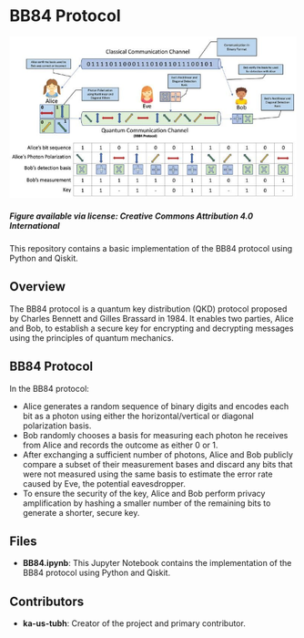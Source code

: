 # BB84 Protocol
<img src="BB84-quantum-key-distribution.png">
<h5>Figure available via license: Creative Commons Attribution 4.0 International</h5>

This repository contains a basic implementation of the BB84 protocol using Python and Qiskit.

## Overview

The BB84 protocol is a quantum key distribution (QKD) protocol proposed by Charles Bennett and Gilles Brassard in 1984. It enables two parties, Alice and Bob, to establish a secure key for encrypting and decrypting messages using the principles of quantum mechanics.

## BB84 Protocol

In the BB84 protocol:
- Alice generates a random sequence of binary digits and encodes each bit as a photon using either the horizontal/vertical or diagonal polarization basis.
- Bob randomly chooses a basis for measuring each photon he receives from Alice and records the outcome as either 0 or 1.
- After exchanging a sufficient number of photons, Alice and Bob publicly compare a subset of their measurement bases and discard any bits that were not measured using the same basis to estimate the error rate caused by Eve, the potential eavesdropper.
- To ensure the security of the key, Alice and Bob perform privacy amplification by hashing a smaller number of the remaining bits to generate a shorter, secure key.

## Files

- **BB84.ipynb**: This Jupyter Notebook contains the implementation of the BB84 protocol using Python and Qiskit.

## Contributors

- **ka-us-tubh**: Creator of the project and primary contributor.
